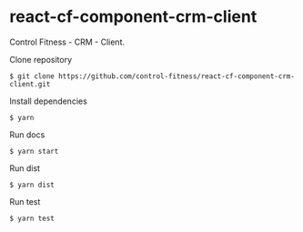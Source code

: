 # react-cf-component-crm-client

Control Fitness - CRM - Client.

Clone repository

    $ git clone https://github.com/control-fitness/react-cf-component-crm-client.git

Install dependencies

    $ yarn

Run docs

    $ yarn start

Run dist

    $ yarn dist

Run test

    $ yarn test